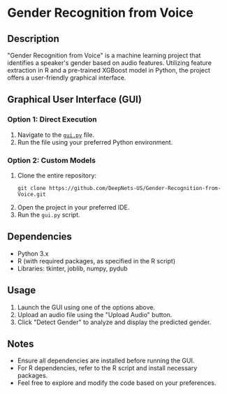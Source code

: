 # Gender Recognition from Voice

## Description
"Gender Recognition from Voice" is a machine learning project that identifies a speaker's gender based on audio features. Utilizing feature extraction in R and a pre-trained XGBoost model in Python, the project offers a user-friendly graphical interface.

## Graphical User Interface (GUI)

### Option 1: Direct Execution
1. Navigate to the [`gui.py`](https://github.com/DeepNets-US/Gender-Recognition-from-Voice/blob/main/gui.py) file.
2. Run the file using your preferred Python environment.

### Option 2: Custom Models
1. Clone the entire repository:
   ```
   git clone https://github.com/DeepNets-US/Gender-Recognition-from-Voice.git
   ```
2. Open the project in your preferred IDE.
3. Run the `gui.py` script.

## Dependencies
- Python 3.x
- R (with required packages, as specified in the R script)
- Libraries: tkinter, joblib, numpy, pydub

## Usage
1. Launch the GUI using one of the options above.
2. Upload an audio file using the "Upload Audio" button.
3. Click "Detect Gender" to analyze and display the predicted gender.

## Notes
- Ensure all dependencies are installed before running the GUI.
- For R dependencies, refer to the R script and install necessary packages.
- Feel free to explore and modify the code based on your preferences.
